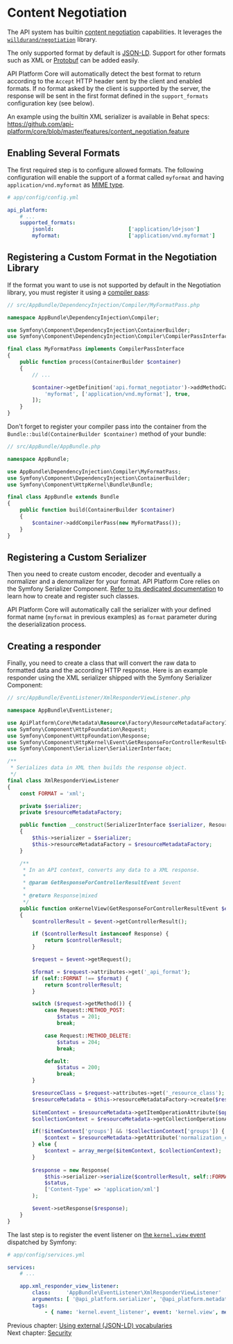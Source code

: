 # Content Negotiation

The API system has builtin [content negotiation](https://en.wikipedia.org/wiki/Content_negotiation) capabilities.
It leverages the [`willdurand/negotiation`](https://github.com/willdurand/Negotiation) library.

The only supported format by default is [JSON-LD](https://json-ld.org). Support for other formats such as XML or [Protobuf](https://developers.google.com/protocol-buffers/)
can be added easily.

API Platform Core will automatically detect the best format to return according to the `Accept` HTTP header sent by the
client and enabled formats. If no format asked by the client is supported by the server, the response will be sent in the
first format defined in the `support_formats` configuration key (see below).

An example using the builtin XML serializer is available in Behat specs: https://github.com/api-platform/core/blob/master/features/content_negotiation.feature

## Enabling Several Formats

The first required step is to configure allowed formats. The following configuration will enable the support of a format
called `myformat` and having `application/vnd.myformat` as [MIME type](https://en.wikipedia.org/wiki/Media_type).

```yaml
# app/config/config.yml

api_platform:
    # ...
    supported_formats:
        jsonld:                        ['application/ld+json']
        myformat:                      ['application/vnd.myformat']
```

## Registering a Custom Format in the Negotiation Library

If the format you want to use is not supported by default in the Negotiation library, you must register it using a [compiler
pass](https://symfony.com/doc/current/components/dependency_injection/compilation.html#creating-a-compiler-pass):

```php
// src/AppBundle/DependencyInjection/Compiler/MyFormatPass.php

namespace AppBundle\DependencyInjection\Compiler;

use Symfony\Component\DependencyInjection\ContainerBuilder;
use Symfony\Component\DependencyInjection\Compiler\CompilerPassInterface;

final class MyFormatPass implements CompilerPassInterface
{
    public function process(ContainerBuilder $container)
    {
        // ...

        $container->getDefinition('api.format_negotiator')->addMethodCall('registerFormat', [
            'myformat', ['application/vnd.myformat'], true,
        ]);
    }
}
```

Don't forget to register your compiler pass into the container from the `Bundle::build(ContainerBuilder $container)` method of your bundle:

```php
// src/AppBundle/AppBundle.php

namespace AppBundle;

use AppBundle\DependencyInjection\Compiler\MyFormatPass;
use Symfony\Component\DependencyInjection\ContainerBuilder;
use Symfony\Component\HttpKernel\Bundle\Bundle;

final class AppBundle extends Bundle
{
    public function build(ContainerBuilder $container)
    {
        $container->addCompilerPass(new MyFormatPass());
    }
}
```

## Registering a Custom Serializer

Then you need to create custom encoder, decoder and eventually a normalizer and a denormalizer for your format. API Platform
Core relies on the Symfony Serializer Component. [Refer to its dedicated documentation](https://symfony.com/doc/current/cookbook/serializer.html#adding-normalizers-and-encoders)
to learn how to create and register such classes.

API Platform Core will automatically call the serializer with your defined format name (`myformat` in previous examples)
as `format` parameter during the deserialization process.

## Creating a responder

Finally, you need to create a class that will convert the raw data to formatted data and the according HTTP response.
Here is an example responder using the XML serializer shipped with the Symfony Serializer Component:

```php
// src/AppBundle/EventListener/XmlResponderViewListener.php

namespace AppBundle\EventListener;

use ApiPlatform\Core\Metadata\Resource\Factory\ResourceMetadataFactoryInterface;
use Symfony\Component\HttpFoundation\Request;
use Symfony\Component\HttpFoundation\Response;
use Symfony\Component\HttpKernel\Event\GetResponseForControllerResultEvent;
use Symfony\Component\Serializer\SerializerInterface;

/**
 * Serializes data in XML then builds the response object.
 */
final class XmlResponderViewListener
{
    const FORMAT = 'xml';

    private $serializer;
    private $resourceMetadataFactory;

    public function __construct(SerializerInterface $serializer, ResourceMetadataFactoryInterface $resourceMetadataFactory)
    {
        $this->serializer = $serializer;
        $this->resourceMetadataFactory = $resourceMetadataFactory;
    }

    /**
     * In an API context, converts any data to a XML response.
     *
     * @param GetResponseForControllerResultEvent $event
     *
     * @return Response|mixed
     */
    public function onKernelView(GetResponseForControllerResultEvent $event)
    {
        $controllerResult = $event->getControllerResult();

        if ($controllerResult instanceof Response) {
            return $controllerResult;
        }

        $request = $event->getRequest();

        $format = $request->attributes->get('_api_format');
        if (self::FORMAT !== $format) {
            return $controllerResult;
        }

        switch ($request->getMethod()) {
            case Request::METHOD_POST:
                $status = 201;
                break;

            case Request::METHOD_DELETE:
                $status = 204;
                break;

            default:
                $status = 200;
                break;
        }

        $resourceClass = $request->attributes->get('_resource_class');
        $resourceMetadata = $this->resourceMetadataFactory->create($resourceClass);
        
        $itemContext = $resourceMetadata->getItemOperationAttribute($operationName, 'normalization_context', ['groups' => []], false);
        $collectionContext = $resourceMetadata->getCollectionOperationAttribute($operationName, 'normalization_context', ['groups' => []], false);

        if(!$itemContext['groups'] && !$collectionContext['groups']) {
            $context = $resourceMetadata->getAttribute('normalization_context', []);
        } else {
            $context = array_merge($itemContext, $collectionContext);
        }
        
        $response = new Response(
            $this->serializer->serialize($controllerResult, self::FORMAT, $context),
            $status,
            ['Content-Type' => 'application/xml']
        );

        $event->setResponse($response);
    }
}
```

The last step is to register the event listener on [the `kernel.view` event](http://symfony.com/doc/current/components/http_kernel/introduction.html#the-kernel-view-event)
dispatched by Symfony:

```yaml
# app/config/services.yml

services:
    # ...

    app.xml_responder_view_listener:
        class:     'AppBundle\EventListener\XmlResponderViewListener'
        arguments: [ '@api_platform.serializer', '@api_platform.metadata.resource.metadata_factory' ]
        tags:
            - { name: 'kernel.event_listener', event: 'kernel.view', method: 'onKernelView' }
```

Previous chapter: [Using external (JSON-LD) vocabularies](external-vocabularies.md)<br>
Next chapter: [Security](security.md)
